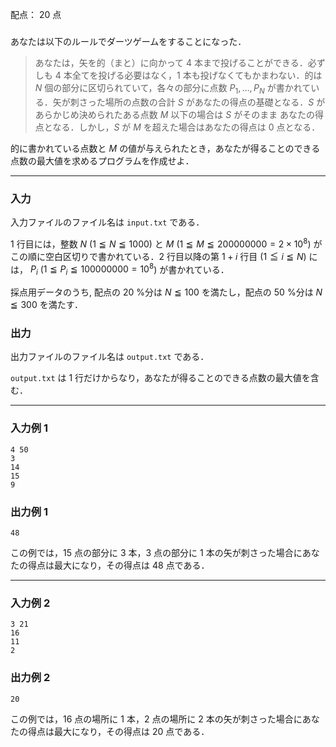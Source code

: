 配点： $20$ 点

###

あなたは以下のルールでダーツゲームをすることになった．

> あなたは，矢を的（まと）に向かって $4$ 本まで投げることができる．必ずしも $4$ 本全てを投げる必要はなく，$1$ 本も投げなくてもかまわない．的は $N$ 個の部分に区切られていて，各々の部分に点数 $P_1,\ldots,P_N$ が書かれている．矢が刺さった場所の点数の合計 $S$ があなたの得点の基礎となる．$S$ があらかじめ決められたある点数 $M$ 以下の場合は $S$ がそのまま
あなたの得点となる．しかし，$S$ が $M$ を超えた場合はあなたの得点は $0$ 点となる．

的に書かれている点数と $M$ の値が与えられたとき，あなたが得ることのできる点数の最大値を求めるプログラムを作成せよ．

---

### 入力

入力ファイルのファイル名は `input.txt` である．

$1$ 行目には，整数 $N$ ($1\leqq N\leqq 1000$) と $M$ ($1\leqq M\leqq 200000000=2\times 10^8$) がこの順に空白区切りで書かれている．$2$ 行目以降の第 $1 + i$ 行目 ($1\leqq i\leqq N$) には， $P_i$ ($1 \leqq P_i\leqq 100000000=10^8$) が書かれている．

採点用データのうち, 配点の $20$ %分は $N \leqq 100$ を満たし，配点の $50$ %分は $N \leqq 300$ を満たす．

### 出力

出力ファイルのファイル名は `output.txt` である．

`output.txt` は 1 行だけからなり，あなたが得ることのできる点数の最大値を含む．

---

### 入力例 1

~~~
4 50
3
14
15
9
~~~

### 出力例 1

~~~
48
~~~

この例では，$15$ 点の部分に $3$ 本，$3$ 点の部分に $1$ 本の矢が刺さった場合にあなたの得点は最大になり，その得点は $48$ 点である．

---

### 入力例 2

~~~
3 21
16
11
2
~~~

### 出力例 2

~~~
20
~~~

この例では，$16$ 点の場所に $1$ 本，$2$ 点の場所に $2$ 本の矢が刺さった場合にあなたの得点は最大になり，その得点は $20$ 点である．
